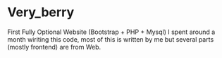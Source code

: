 # Very_berry
First Fully Optional Website (Bootstrap + PHP + Mysql)
I spent around a month wiriting this code, most of this is written by me but several parts (mostly frontend) are from Web.
